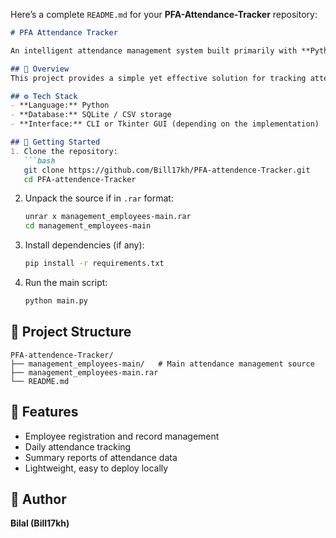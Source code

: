 Here’s a complete `README.md` for your **PFA-Attendance-Tracker** repository:

````markdown
# PFA Attendance Tracker

An intelligent attendance management system built primarily with **Python**, designed to automate employee or student attendance tracking.

## 🧩 Overview
This project provides a simple yet effective solution for tracking attendance through a graphical or command-line interface. It supports employee management and attendance reporting features.

## ⚙️ Tech Stack
- **Language:** Python  
- **Database:** SQLite / CSV storage  
- **Interface:** CLI or Tkinter GUI (depending on the implementation)  

## 🚀 Getting Started
1. Clone the repository:
   ```bash
   git clone https://github.com/Bill17kh/PFA-attendence-Tracker.git
   cd PFA-attendence-Tracker
````

2. Unpack the source if in `.rar` format:

   ```bash
   unrar x management_employees-main.rar
   cd management_employees-main
   ```
3. Install dependencies (if any):

   ```bash
   pip install -r requirements.txt
   ```
4. Run the main script:

   ```bash
   python main.py
   ```

## 📁 Project Structure

```
PFA-attendence-Tracker/
├── management_employees-main/   # Main attendance management source
├── management_employees-main.rar
└── README.md
```

## 🧠 Features

* Employee registration and record management
* Daily attendance tracking
* Summary reports of attendance data
* Lightweight, easy to deploy locally

## 🤝 Author

**Bilal (Bill17kh)**

